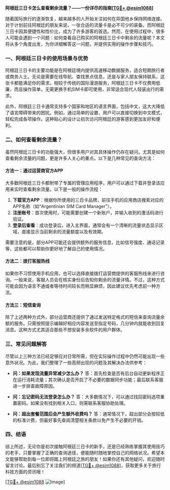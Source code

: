**阿根廷三日卡怎么查看剩余流量？——一份详尽的指南[[TG💪+ @esim1088](https://t.me/s/esim1088)]**

随着国际旅行的逐渐恢复，越来越多的人开始关注如何在异国他乡保持网络连接。对于计划前往阿根廷的朋友来说，一张合适的流量卡是必不可少的装备。而阿根廷三日卡因其便捷性和性价比，成为了许多游客的首选。然而，在使用过程中，很多人可能会遇到一个问题：如何查看自己购买的阿根廷三日卡中剩余的流量呢？本文将从多个角度出发，为你详细解答这一问题，并提供实用的操作步骤和技巧。

### 一、阿根廷三日卡的使用场景与优势

阿根廷三日卡的主要功能是在阿根廷境内提供高速移动数据服务，适合短期旅行者或商务人士。无论是需要在线导航、查找景点信息，还是与家人朋友保持联系，这张卡都能满足你的需求。相较于传统的国际漫游服务，阿根廷三日卡不仅费用低廉，而且操作简单，无需更换手机SIM卡即可使用，非常适合现代人轻装出行的需求。

此外，阿根廷三日卡通常支持多个国家和地区的语言界面，包括中文，这大大降低了语言障碍带来的困扰。例如，通过简单的设置，用户可以直接切换到中文模式，轻松完成各项操作。这种贴心的设计让初次访问阿根廷的游客感到更加友好和便利。

### 二、如何查看剩余流量？

虽然阿根廷三日卡的功能强大，但很多用户对其具体操作仍存在疑问。尤其是如何查看剩余流量的问题，更是许多人关心的重点。以下是几种常见的查询方法：

#### 方法一：通过运营商官方APP

大多数阿根廷三日卡都附带了专属的管理应用程序，用户可以通过下载并登录该应用来实时查看剩余流量。以下是一般的操作流程：

1. **下载官方APP**：根据你所使用的三日卡品牌，前往手机的应用商店搜索对应的APP名称（如“Argentinian SIM Card Manager”）。
2. **注册账号**：首次使用时，可能需要创建一个新账户，并输入收到的激活码进行验证。
3. **登录后查看**：成功登录后，进入主界面，通常会有一个清晰的流量状态显示区域，直接显示当前剩余的流量额度以及有效期。

需要注意的是，部分APP可能还会提供额外的服务信息，比如信号强度、通话记录等，这些都可以帮助你更好地了解自己的使用情况。

#### 方法二：拨打客服热线

如果你不习惯使用手机应用，也可以选择直接拨打运营商提供的客服热线来进行咨询。一般来说，客服人员会在核实身份后告知你剩余的流量详情。不过，这种方式可能会因为语言不通或者等待时间较长而稍显麻烦，因此建议优先考虑前一种方法。

#### 方法三：短信查询

除了上述两种方式外，部分运营商还提供了通过发送特定格式的短信来查询流量余额的服务。只需按照提示编辑好相应内容发送至指定号码，几分钟内就能收到回复消息。这种方式尤其适合那些不想安装多余软件的用户群体。

### 三、常见问题解答

尽管以上三种方法已经足够应对日常所需，但在实际操作过程中仍然可能出现一些意外状况。为此，我们整理了一些高频出现的问题及其解决办法供参考：

- **问：如果发现流量异常减少怎么办？**
  答：首先检查是否有后台自动更新程序正在运行消耗流量；其次确认是否开启了不必要的数据同步功能；最后联系客服进一步排查故障原因。

- **问：忘记密码无法登录怎么办？**
  答：大多数情况下，可以通过找回密码选项重置密码。如果没有找到相关入口，则需联系客服协助处理。

- **问：超出套餐范围后会产生额外收费吗？**
  答：通常情况下，超出部分会按较低的标准计费，但最好事先查阅清楚相关条款以免产生不必要的开销。

### 四、结语

综上所述，无论你是初次接触阿根廷三日卡的新手，还是已经熟练掌握其使用技巧的老手，只要掌握了正确的查询途径，便能随时随地掌控自己的网络状况。希望本文能够帮助到每一位即将踏上阿根廷之旅的朋友！如果你还有其他疑问，欢迎随时留言讨论。最后别忘了关注我们的频道[[TG💪+ @esim1088](https://t.me/s/esim1088)]，获取更多关于旅行科技方面的资讯哦！

[[TG💪+ @esim1088](https://t.me/s/esim1088) ![Image](https://i.postimg.cc/4NQfJmqS/Snipaste-2025-05-13-00-14-12.png)]